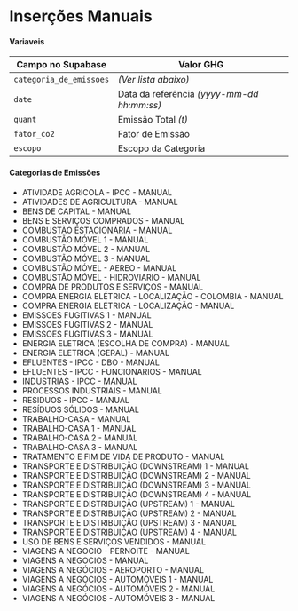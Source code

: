 # Inserções Manuais

#### Variaveis

Campo no Supabase|Valor GHG|
|---|---|
`categoria_de_emissoes`|_(Ver lista abaixo)_|
`date`|Data da referência _(yyyy-mm-dd hh:mm:ss)_|
`quant`|Emissão Total _(t)_|
`fator_co2`|Fator de Emissão|
`escopo`|Escopo da Categoria|

#### Categorias de Emissões

- ATIVIDADE AGRICOLA - IPCC - MANUAL  
- ATIVIDADES DE AGRICULTURA - MANUAL  
- BENS DE CAPITAL - MANUAL  
- BENS E SERVIÇOS COMPRADOS - MANUAL  
- COMBUSTÃO ESTACIONÁRIA - MANUAL  
- COMBUSTÃO MÓVEL 1 - MANUAL  
- COMBUSTÃO MÓVEL 2 - MANUAL  
- COMBUSTÃO MÓVEL 3 - MANUAL  
- COMBUSTÃO MÓVEL - AEREO - MANUAL  
- COMBUSTÃO MÓVEL - HIDROVIARIO - MANUAL  
- COMPRA DE PRODUTOS E SERVIÇOS - MANUAL  
- COMPRA ENERGIA ELÉTRICA - LOCALIZAÇÃO - COLOMBIA - MANUAL  
- COMPRA ENERGIA ELÉTRICA - LOCALIZAÇÃO - MANUAL  
- EMISSOES FUGITIVAS 1 - MANUAL  
- EMISSOES FUGITIVAS 2 - MANUAL  
- EMISSOES FUGITIVAS 3 - MANUAL  
- ENERGIA ELETRICA (ESCOLHA DE COMPRA) - MANUAL  
- ENERGIA ELETRICA (GERAL) - MANUAL  
- EFLUENTES - IPCC - DBO - MANUAL  
- EFLUENTES - IPCC - FUNCIONARIOS - MANUAL  
- INDUSTRIAS - IPCC - MANUAL  
- PROCESSOS INDUSTRIAIS - MANUAL  
- RESIDUOS - IPCC - MANUAL  
- RESÍDUOS SÓLIDOS - MANUAL  
- TRABALHO-CASA - MANUAL  
- TRABALHO-CASA 1 - MANUAL  
- TRABALHO-CASA 2 - MANUAL  
- TRABALHO-CASA 3 - MANUAL  
- TRATAMENTO E FIM DE VIDA DE PRODUTO - MANUAL  
- TRANSPORTE E DISTRIBUIÇÃO (DOWNSTREAM) 1 - MANUAL  
- TRANSPORTE E DISTRIBUIÇÃO (DOWNSTREAM) 2 - MANUAL  
- TRANSPORTE E DISTRIBUIÇÃO (DOWNSTREAM) 3 - MANUAL  
- TRANSPORTE E DISTRIBUIÇÃO (DOWNSTREAM) 4 - MANUAL  
- TRANSPORTE E DISTRIBUIÇÃO (UPSTREAM) 1 - MANUAL  
- TRANSPORTE E DISTRIBUIÇÃO (UPSTREAM) 2 - MANUAL  
- TRANSPORTE E DISTRIBUIÇÃO (UPSTREAM) 3 - MANUAL  
- TRANSPORTE E DISTRIBUIÇÃO (UPSTREAM) 4 - MANUAL  
- USO DE BENS E SERVIÇOS VENDIDOS - MANUAL  
- VIAGENS A NEGOCIO - PERNOITE - MANUAL  
- VIAGENS A NEGOCIOS - MANUAL  
- VIAGENS A NEGÓCIOS - AEROPORTO - MANUAL  
- VIAGENS A NEGÓCIOS - AUTOMÓVEIS 1 - MANUAL  
- VIAGENS A NEGÓCIOS - AUTOMÓVEIS 2 - MANUAL  
- VIAGENS A NEGÓCIOS - AUTOMÓVEIS 3 - MANUAL  
